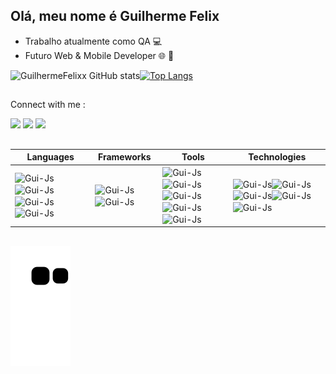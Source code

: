 

## Olá, meu nome é Guilherme Felix

- Trabalho atualmente como QA 💻
- Futuro Web & Mobile Developer 🌐 📱

<!---
GuilhermeFelixx/GuilhermeFelixx is a ✨ special ✨ repository because its `README.md` (this file) appears on your GitHub profile.
You can click the Preview link to take a look at your changes.
--->


![GuilhermeFelixx GitHub stats](https://github-readme-stats.vercel.app/api?username=GuilhermeFelixx&show_icons=true&&theme=material-palenight)[![Top Langs](https://github-readme-stats.vercel.app/api/top-langs/?username=GuilhermeFelixx&langs_count=8&theme=material-palenight&layout=compact)](https://github.com/GuilhermeFelixx/github-readme-stats)


##

Connect with me :

<a href="https://www.linkedin.com/in/guilherme-felix-de-oliveira-0337aa176/"><img src="https://img.shields.io/badge/LinkedIn-0077B5?style=for-the-badge&logo=linkedin&logoColor=white" /></a>
<a href="https://guilhermefelix.com"><img src="https://img.shields.io/badge/website-000000?style=for-the-badge&logo=About.me&logoColor=white" /></a>
<a href="https://instagram.com/guilhermefxx"><img src="https://img.shields.io/badge/Instagram-E4405F?style=for-the-badge&logo=instagram&logoColor=white" /></a>

##

| Languages | Frameworks | Tools | Technologies |
|---|---|---|---|
|<img align="center" alt="Gui-Js" height="30" width="40" src="https://cdn.jsdelivr.net/gh/devicons/devicon/icons/dart/dart-original-wordmark.svg"><img align="center" alt="Gui-Js" height="30" width="40" src="https://cdn.jsdelivr.net/gh/devicons/devicon/icons/java/java-original-wordmark.svg"><img align="center" alt="Gui-Js" height="30" width="40" src="https://cdn.jsdelivr.net/gh/devicons/devicon/icons/javascript/javascript-original.svg"><img align="center" alt="Gui-Js" height="30" width="40" src="https://cdn.jsdelivr.net/gh/devicons/devicon/icons/typescript/typescript-original.svg">|<img align="center" alt="Gui-Js" height="30" width="40" src="https://cdn.jsdelivr.net/gh/devicons/devicon/icons/flutter/flutter-original.svg"><img align="center" alt="Gui-Js" height="30" width="40" src="https://cdn.jsdelivr.net/gh/devicons/devicon/icons/bootstrap/bootstrap-original.svg">|<img align="center" alt="Gui-Js" height="30" width="40" src="https://cdn.jsdelivr.net/gh/devicons/devicon/icons/vscode/vscode-original.svg"><img align="center" alt="Gui-Js" height="30" width="40" src="https://cdn.jsdelivr.net/gh/devicons/devicon/icons/github/github-original.svg"><img align="center" alt="Gui-Js" height="30" width="40" src="https://cdn.jsdelivr.net/gh/devicons/devicon/icons/gitlab/gitlab-original-wordmark.svg"><img align="center" alt="Gui-Js" height="30" width="40" src="https://upload.wikimedia.org/wikipedia/commons/thumb/b/b5/DBeaver_logo.svg/1200px-DBeaver_logo.svg.png"><img align="center" alt="Gui-Js" height="30" width="40" src="https://avatars.githubusercontent.com/u/7058228?v=4">| <img align="center" alt="Gui-Js" height="30" width="40" src="https://cdn.jsdelivr.net/gh/devicons/devicon/icons/html5/html5-original-wordmark.svg"><img align="center" alt="Gui-Js" height="30" width="40" src="https://cdn.jsdelivr.net/gh/devicons/devicon/icons/css3/css3-original-wordmark.svg"><img align="center" alt="Gui-Js" height="30" width="40" src="https://cdn.jsdelivr.net/gh/devicons/devicon/icons/git/git-original-wordmark.svg"><img align="center" alt="Gui-Js" height="30" width="40" src="https://cdn.jsdelivr.net/gh/devicons/devicon/icons/wordpress/wordpress-original.svg"><img align="center" alt="Gui-Js" height="30" width="40" src="https://cdn.jsdelivr.net/gh/devicons/devicon/icons/postgresql/postgresql-original-wordmark.svg">|



##
  
  ![Snake animation](https://github.com/rafaballerini/rafaballerini/blob/output/github-contribution-grid-snake.svg) </div>
 

